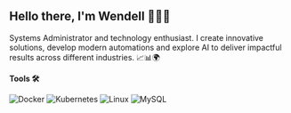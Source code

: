 ## Hello there, I'm Wendell 👨‍💻​👋

Systems Administrator and technology enthusiast. I create innovative solutions, develop modern automations and explore AI to deliver impactful results across different industries. ​📈​📊​🌍​

**Tools 🛠**

![Docker](https://img.shields.io/badge/Docker-2496ED?style=flat&logo=docker&logoColor=white)
![Kubernetes](https://img.shields.io/badge/Kubernetes-326CE5?style=flat&logo=kubernetes&logoColor=white)
![Linux](https://img.shields.io/badge/Linux-FCC624?style=flat&logo=linux&logoColor=black)
![MySQL](https://img.shields.io/badge/MySQL-4479A1?style=flat&logo=mysql&logoColor=white)